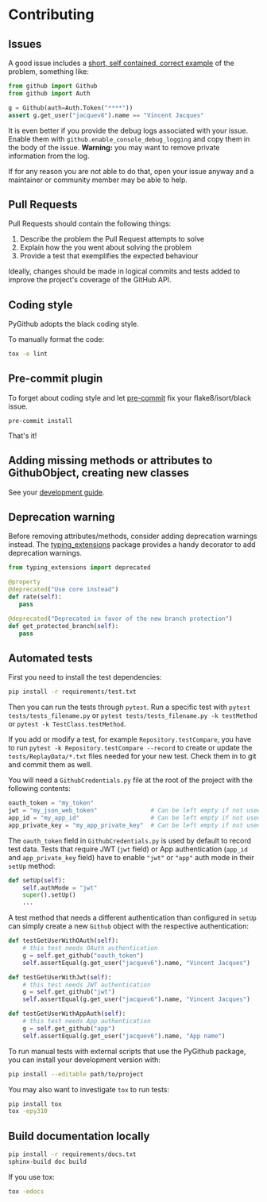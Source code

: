 # Contributing

## Issues

A good issue includes a [short, self contained, correct example](http://sscce.org/) of the problem, something like:

```python
from github import Github
from github import Auth

g = Github(auth=Auth.Token("****"))
assert g.get_user("jacquev6").name == "Vincent Jacques"
```

It is even better if you provide the debug logs associated with your issue.
Enable them with `github.enable_console_debug_logging` and copy them in the body of the issue.
**Warning:** you may want to remove private information from the log.

If for any reason you are not able to do that, open your issue anyway and a maintainer or community member may be able to help.

## Pull Requests

Pull Requests should contain the following things:

1. Describe the problem the Pull Request attempts to solve
2. Explain how the you went about solving the problem
3. Provide a test that exemplifies the expected behaviour

Ideally, changes should be made in logical commits and tests added to improve the project's coverage of the GitHub API.

## Coding style

PyGithub adopts the black coding style.

To manually format the code:
```bash
tox -e lint
```

## Pre-commit plugin

To forget about coding style and let [pre-commit](https://pre-commit.com/#installation) fix your flake8/isort/black issue.

```
pre-commit install
```

That's it!

## Adding missing methods or attributes to GithubObject, creating new classes

See your [development guide](https://pygithub.readthedocs.io/en/stable/development.html).

## Deprecation warning

Before removing attributes/methods, consider adding deprecation warnings instead. The [typing_extensions](https://pypi.org/project/typing-extensions/) package provides a handy decorator to add deprecation warnings.

```python
from typing_extensions import deprecated

@property
@deprecated("Use core instead")
def rate(self):
   pass

@deprecated("Deprecated in favor of the new branch protection")
def get_protected_branch(self):
   pass
```

## Automated tests

First you need to install the test dependencies:
```bash
pip install -r requirements/test.txt
```

Then you can run the tests through `pytest`.
Run a specific test with `pytest tests/tests_filename.py` or `pytest tests/tests_filename.py -k testMethod` or `pytest -k TestClass.testMethod`.

If you add or modify a test, for example `Repository.testCompare`, you have to run `pytest -k Repository.testCompare --record` to create or update the `tests/ReplayData/*.txt` files needed for your new test.
Check them in to git and commit them as well.

You will need a `GithubCredentials.py` file at the root of the project with the following contents:

```python
oauth_token = "my_token"
jwt = "my_json_web_token"               # Can be left empty if not used
app_id = "my_app_id"                    # Can be left empty if not used
app_private_key = "my_app_private_key"  # Can be left empty if not used
```

The `oauth_token` field in `GithubCredentials.py` is used by default to record test data.
Tests that require JWT (`jwt` field) or App authentication (`app_id` and `app_private_key` field)
have to enable `"jwt"` or `"app"` auth mode in their `setUp` method:

```python
def setUp(self):
    self.authMode = "jwt"
    super().setUp()
    ...
```

A test method that needs a different authentication than configured in `setUp` can simply
create a new `Github` object with the respective authentication:

```python
def testGetUserWithOAuth(self):
    # this test needs OAuth authentication
    g = self.get_github("oauth_token")
    self.assertEqual(g.get_user("jacquev6").name, "Vincent Jacques")

def testGetUserWithJwt(self):
    # this test needs JWT authentication
    g = self.get_github("jwt")
    self.assertEqual(g.get_user("jacquev6").name, "Vincent Jacques")

def testGetUserWithAppAuth(self):
    # this test needs App authentication
    g = self.get_github("app")
    self.assertEqual(g.get_user("jacquev6").name, "App name")
```

To run manual tests with external scripts that use the PyGithub package, you can install your development version with:

```bash
pip install --editable path/to/project
```

You may also want to investigate `tox` to run tests:

```bash
pip install tox
tox -epy310
```

## Build documentation locally

```bash
pip install -r requirements/docs.txt
sphinx-build doc build
```

If you use tox:

```bash
tox -edocs
```
